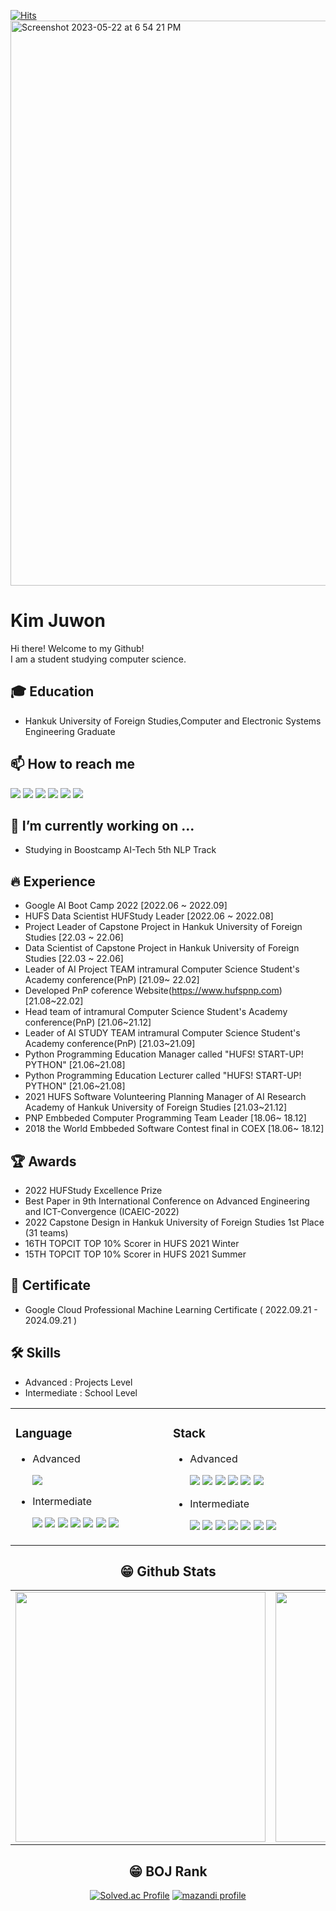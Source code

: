 [![Hits](https://hits.seeyoufarm.com/api/count/incr/badge.svg?url=https%3A%2F%2Fgithub.com%2FKim-Ju-won%2Fhit-counter&count_bg=%2379C83D&title_bg=%23555555&icon=&icon_color=%23E7E7E7&title=hits&edge_flat=false)](https://hits.seeyoufarm.com)
<img width="904" alt="Screenshot 2023-05-22 at 6 54 21 PM" src="https://github.com/Kim-Ju-won/Kim-Ju-won/assets/81630351/2735959d-d133-48e4-8932-196fbb15d5dd">
# Kim Juwon
Hi there! Welcome to my Github!<br>
I am a student studying computer science.<br>

## 🎓 Education
- Hankuk University of Foreign Studies,Computer and Electronic Systems Engineering Graduate

## 📫 How to reach me
<a href="mailto:kjwt1124@hufs.ac.kr" target="_blank"><img src="https://img.shields.io/badge/Gmail-EA4335?style=flat-square&logo=Gmail&logoColor=white"/></a>
<a href="https://www.instagram.com/uomnf97/" target="_blank"><img src="https://img.shields.io/badge/Instagram-E4405F?style=flat-square&logo=Instagram&logoColor=white"/></a>
<a href="https://www.facebook.com/juwonjuho/" target="_blank"><img src="https://img.shields.io/badge/Facebook-1877F2?style=flat-square&logo=Facebook&logoColor=white"/></a>
<a href="https://www.linkedin.com/in/%EA%B9%80%EC%A3%BC%EC%9B%90/" target="_blank"><img src="https://img.shields.io/badge/LinkedIn-0A66C2?style=flat-square&logo=LinkedIn&logoColor=white"/></a>
<a href="https://velog.io/@uonmf97" target="_blank"><img src="https://img.shields.io/badge/Tech Blog-11B48A?style=flat-square&logo=vimeo&logoColor=white"/></a>
<a href="https://velog.io/@uomnf97_web" target="_blank"><img src="https://img.shields.io/badge/Tech Blog-11B48A?style=flat-square&logo=vimeo&logoColor=white"/></a>

## 🔭 I’m currently working on ...
- Studying in Boostcamp AI-Tech 5th NLP Track
 
## 🔥 Experience
- Google AI Boot Camp 2022 [2022.06 ~ 2022.09] 
- HUFS Data Scientist HUFStudy Leader [2022.06 ~ 2022.08]
- Project Leader of Capstone Project in Hankuk University of Foreign Studies [22.03 ~ 22.06]
- Data Scientist of Capstone Project in Hankuk University of Foreign Studies [22.03 ~ 22.06]
- Leader of AI Project TEAM intramural Computer Science Student's Academy conference(PnP) [21.09~ 22.02]
- Developed PnP coference Website(https://www.hufspnp.com) [21.08~22.02]
- Head team of intramural Computer Science Student's Academy conference(PnP) [21.06~21.12]
- Leader of AI STUDY TEAM intramural Computer Science Student's Academy conference(PnP) [21.03~21.09]
- Python Programming Education Manager called "HUFS! START-UP! PYTHON" [21.06~21.08]
- Python Programming Education Lecturer called "HUFS! START-UP! PYTHON" [21.06~21.08]
- 2021 HUFS Software Volunteering Planning Manager of AI Research Academy of Hankuk University of Foreign Studies [21.03~21.12]
- PNP Embbeded Computer Programming Team Leader [18.06~ 18.12]
- 2018 the World Embbeded Software Contest final in COEX [18.06~ 18.12]

## 🏆 Awards
- 2022 HUFStudy Excellence Prize
- Best Paper in 9th International Conference on Advanced Engineering and ICT-Convergence (ICAEIC-2022)
- 2022 Capstone Design in Hankuk University of Foreign Studies 1st Place (31 teams)
- 16TH TOPCIT TOP 10% Scorer in HUFS 2021 Winter
- 15TH TOPCIT TOP 10% Scorer in HUFS 2021 Summer

## 🪪 Certificate
- Google Cloud Professional Machine Learning Certificate ( 2022.09.21 - 2024.09.21 )  

## 🛠 Skills
- Advanced : Projects Level
- Intermediate : School Level
<center>
 <table width="100%">
 
  <td valign="top" width=600>
    <h3>Language</h3>
    <ul>
     <li>Advanced</li>
      <p>
       <img src="https://img.shields.io/badge/Python-3776AB?style=flat-square&logo=Python&logoColor=white"/>   
      </p>
     <li>Intermediate</li>
      <p>
        <img src="https://img.shields.io/badge/C++-00599C?style=flat-square&logo=c%2B%2B&logoColor=white"/> 
        <img src="https://img.shields.io/badge/C-A8B9CC?style=flat-square&logo=C&logoColor=white"/>
        <img src="https://img.shields.io/badge/Markdown-000000?style=flat-square&logo=Markdown&logoColor=white"/>
        <img src="https://img.shields.io/badge/HTML-E34F26?style=flat-square&logo=HTML5&logoColor=white"/> 
        <img src="https://img.shields.io/badge/CSS-1572B6?style=flat-square&logo=CSS3&logoColor=white"/>
        <img src="https://img.shields.io/badge/JavaScript-F7DF1E?style=flat-square&logo=JavaScripton&logoColor=white"/>
        <img src="https://img.shields.io/badge/Java-007396?style=flat-square&logo=Java&logoColor=white"/>
      </p>
    </ul>
    
  </td>
  <td valign="top" width=600>
    
   <h3>Stack</h3>
   <ul>
     <li>Advanced</li>
      <p>
       <img src="https://img.shields.io/badge/Git-F05032?style=flat-square&logo=Git&logoColor=white"/>
       <img src="https://img.shields.io/badge/GitHub-181717?style=flat-square&logo=GitHub&logoColor=white"/>
       <img src="https://img.shields.io/badge/React-61DAFB?style=flat-square&logo=React&logoColor=white"/>
       <img src="https://img.shields.io/badge/pandas-%23150458?style=flat-square&logo=pandas&logoColor=white"/>
       <img src="https://img.shields.io/badge/scikit--learn-%23F7931?style=flat-square&logo=scikit-learn&logoColor=white"/>
       <img src="https://img.shields.io/badge/numpy-%23013243?style=flat-square&logo=numpy&logoColor=white"/>
      </p>
     <li>Intermediate</li>
      <p>
       <img src="https://img.shields.io/badge/Arduino-00979D?style=flat-square&logo=Arduino&logoColor=white"/>
       <img src="https://img.shields.io/badge/Tailwind CSS-06B6D4?style=flat-square&logo=Tailwind CSS&logoColor=white"/>
       <img src="https://img.shields.io/badge/TensorFlow-%23FF6F00?style=flat-square&logo=Tensorflow&logoColor=white"/>
       <img src="https://img.shields.io/badge/Pytorch-EE4C2C?style=flat-square&logo=Pytorch&logoColor=white"/>
       <img src="https://img.shields.io/badge/mysql-%2300f?style=flat-square&logo=mysql&logoColor=white"/>
       <img src="https://img.shields.io/badge/Docker-2496ED?style=flat-square&logo=Docker&logoColor=white"/>
       <img src="https://img.shields.io/badge/Raspberry Pi-A22846?style=flat-square&logo=RaspberryPi&logoColor=white"/>
    </p>
  </td></table>
<center>  
 
## 😁 Github Stats  
<table width="100%">
 <tr>
  <td valign="top" width="50%">
   <img src="https://github-readme-stats.vercel.app/api?username=Kim-Ju-won&hide_border=false&theme=github_dark" width="400">
  </td>
  <td valign="top" width="50%">
   <img src="https://github-readme-stats.vercel.app/api/top-langs/?username=Kim-Ju-won&hide_border=false&theme=github_dark&layout=compact" width="400">
  </td>
 </tr>
</table>  

 ## 😁 BOJ Rank
[![Solved.ac Profile](https://mazassumnida.wtf/api/v2/generate_badge?boj=kjwt1124)](https://solved.ac/kjwt1124)
[![mazandi profile](http://mazandi.herokuapp.com/api?handle=kjwt1124&theme=dark)](https://solved.ac/kjwt1124)
